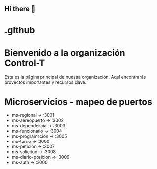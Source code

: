 ## Hi there 👋

# .github

# Bienvenido a la organización Control-T

Esta es la página principal de nuestra organización. Aquí encontrarás proyectos importantes y recursos clave.


# Microservicios - mapeo de puertos 

- ms-regional       -> :3001
- ms-aereopuerto    -> :3002
- ms-dependencia    -> :3003
- ms-funcionario    -> :3004
- ms-programacion   -> :3005
- ms-turno          -> :3006
- ms-peticion       -> :3007
- ms-solicitud      -> :3008
- ms-diario-posicion -> :3009
- ms-auth           -> :3000
<!--

**Here are some ideas to get you started:**

🙋‍♀️ A short introduction - what is your organization all about?
🌈 Contribution guidelines - how can the community get involved?
👩‍💻 Useful resources - where can the community find your docs? Is there anything else the community should know?
🍿 Fun facts - what does your team eat for breakfast?
🧙 Remember, you can do mighty things with the power of [Markdown](https://docs.github.com/github/writing-on-github/getting-started-with-writing-and-formatting-on-github/basic-writing-and-formatting-syntax)
-->
